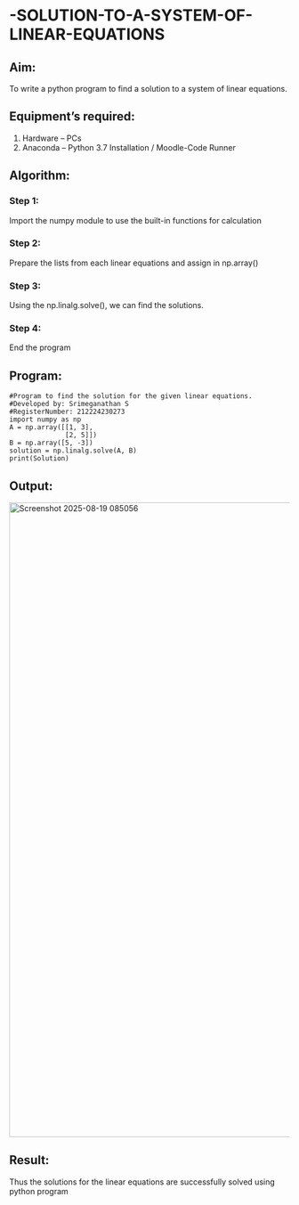 # -SOLUTION-TO-A-SYSTEM-OF-LINEAR-EQUATIONS
## Aim:
To write a python program to find a solution to a system of linear equations.
## Equipment’s required:
1. 	Hardware – PCs
2. 	Anaconda – Python 3.7 Installation / Moodle-Code Runner
## Algorithm:
### Step 1: 
Import the numpy module to use the built-in functions for calculation
### Step 2: 
Prepare the lists from each linear equations and assign in np.array()
### Step 3: 
Using the np.linalg.solve(), we can find the solutions.
### Step 4: 
End the program
## Program:
~~~
#Program to find the solution for the given linear equations.
#Developed by: Srimeganathan S
#RegisterNumber: 212224230273
import numpy as np
A = np.array([[1, 3],
              [2, 5]])
B = np.array([5, -3])
solution = np.linalg.solve(A, B)
print(Solution)
~~~
## Output:
<img width="1920" height="1140" alt="Screenshot 2025-08-19 085056" src="https://github.com/user-attachments/assets/1b54d16a-946c-4ba6-945a-a38ec994a9d3" />

## Result: 
Thus the solutions for the linear equations are successfully solved using python program

